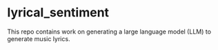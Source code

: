 # lyrical_sentiment

This repo contains work on generating a large language model (LLM) to generate music lyrics.